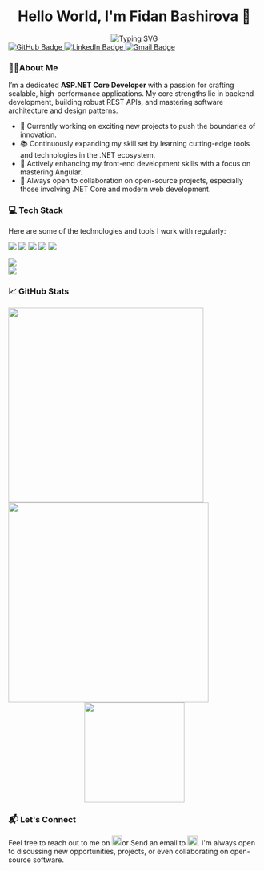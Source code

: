 <h1 align="center">
  Hello World, I'm Fidan Bashirova 👋
</h1>


<div align="center">

  <a href="https://git.io/typing-svg">
    <img src="https://readme-typing-svg.demolab.com?font=Times+New+Roman&weight=700&color=FF2C2C&size=30&duration=2000&pause=1000&center=true&vCenter=true&width=500&height=40&lines=.Net+Developer" alt="Typing SVG" />
  </a>

</div>

<div >
  <a href="https://github.com/fidanbb">
    <img src="https://img.shields.io/badge/GitHub-100000?style=for-the-badge&logo=github&logoColor=white" alt="GitHub Badge" />
  </a> 
  <a href="https://www.linkedin.com/in/fidan-bashirova">
    <img src="https://img.shields.io/badge/LinkedIn-0077B5?style=for-the-badge&logo=linkedin&logoColor=white" alt="LinkedIn Badge" />
  </a>
    <a href="mailto:bashirova.fidangs@gmail.com">
    <img src="https://img.shields.io/badge/Gmail-D14836?style=for-the-badge&logo=gmail&logoColor=white" alt="Gmail Badge" />
  </a>
</div>

<h3>
  🧑‍💻About Me
</h3>

<div>
  <p> 
    I’m a dedicated <strong>ASP.NET Core Developer</strong> with a passion for crafting scalable, high-performance applications. My core strengths lie in backend development, building robust REST APIs, and mastering software architecture and design patterns. 
  </p>

  <ul>
    <li>🚀 Currently working on exciting new projects to push the boundaries of innovation.</li>
    <li>📚 Continuously expanding my skill set by learning cutting-edge tools and technologies in the .NET ecosystem.</li>
    <li>🎨 Actively enhancing my front-end development skills with a focus on mastering Angular.</li>
    <li>🤝 Always open to collaboration on open-source projects, especially those involving .NET Core and modern web development.</li>
  </ul>
</div>

<h3>
  💻 Tech Stack
</h3>
<div>
  Here are some of the technologies and tools I work with regularly:
  <p></p>
</div>

<div>
  <a>
      <img src="https://img.shields.io/badge/.NET-512BD4?style=for-the-badge&logo=dotnet&logoColor=white" />
  </a>
    <a>
      <img src="https://img.shields.io/badge/c%23-%23239120.svg?style=for-the-badge&logo=csharp&logoColor=white" />
  </a>
  
   <a>
      <img src="https://img.shields.io/badge/Microsoft%20SQL%20Server-CC2927?style=for-the-badge&logo=microsoft%20sql%20server&logoColor=white" />
  </a>
     <a>
      <img src="https://img.shields.io/badge/docker-%230db7ed.svg?style=for-the-badge&logo=docker&logoColor=white" />
    </a>
  <a>
      <img src="https://img.shields.io/badge/GIT-E44C30?style=for-the-badge&logo=git&logoColor=white" />
  </a>  

</div>
<p></p>
<div>
  <a>
    <img src="https://skillicons.dev/icons?i=visualstudio,vscode,dotnet,cs,html,css,sass,js,bootstrap)](https://skillicons.dev">
    

  </a>

</div>
<div>

<a>
  <img src="https://skillicons.dev/icons?i=jquery,git,github,postgres,mongodb,angular,docker,postman,js)](https://skillicons.dev">
</a>
</div>

<h3>
  📈 GitHub Stats
</h3>

<div>
   <a href="https://github.com/fidanbb/">
    <img width=390 src="https://github-readme-stats.vercel.app/api?username=fidanbb&show_icons=true&theme=radical">
  </a>
   <a href="https://github.com/fidanbb/">
    <img width=400 src="https://streak-stats.demolab.com/?user=fidanbb&theme=dark">
  </a>

</div>

<div align="center">
   <a href="https://github.com/fidanbb/">
    <img height=200  src="https://github-readme-stats.vercel.app/api/top-langs/?username=fidanbb&show_icons=true&theme=radical&layout=compact">
  </a>
  
</div>

<h3>
  📬 Let's Connect
</h3>

<div>
  Feel free to reach out to me on <a href="https://www.linkedin.com/in/fidan-bashirova">
    <img height=20 src="https://skillicons.dev/icons?i=linkedin,)](https://skillicons.dev"></a>or Send an email to <a href="mailto:bashirova.fidangs@gmail.com">
    <img height=20 src="https://skillicons.dev/icons?i=gmail,)](https://skillicons.dev"></a>. I'm always open to discussing new opportunities, projects, or even collaborating on open-source software.
</div>


